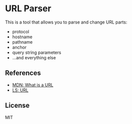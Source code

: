 # URL Parser

This is a tool that allows you to parse and change URL parts:

- protocol
- hostname
- pathname
- anchor
- query string parameters
- ...and everything else

## References

- [MDN: What is a URL](https://developer.mozilla.org/en-US/docs/Learn/Common_questions/What_is_a_URL)
- [LS: URL](https://url.spec.whatwg.org)

## License

MIT
